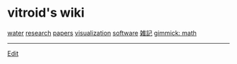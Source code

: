 # vitroid's wiki

[water](water.md) [research](research.md) [papers](papers.md) [visualization](visualization.md) [software](software.md) [雑記](雑記.md) 
[gimmick: math]()


----
[Edit](https://github.com/vitroid/vitroid.github.io/edit/master/MD/navigation.md)

